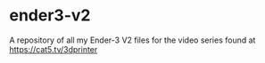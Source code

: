 # ender3-v2
A repository of all my Ender-3 V2 files for the video series found at https://cat5.tv/3dprinter
